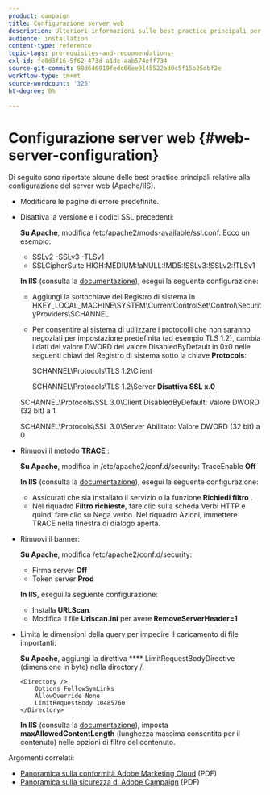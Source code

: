 ```yaml
---
product: campaign
title: Configurazione server web
description: Ulteriori informazioni sulle best practice principali per la configurazione del server web.
audience: installation
content-type: reference
topic-tags: prerequisites-and-recommendations-
exl-id: fc0d3f16-5f62-473d-a1de-aab574eff734
source-git-commit: 98d646919fedc66ee9145522ad0c5f15b25dbf2e
workflow-type: tm+mt
source-wordcount: '325'
ht-degree: 0%

---
```


# Configurazione server web {#web-server-configuration}

Di seguito sono riportate alcune delle best practice principali relative alla configurazione del server web (Apache/IIS).

* Modificare le pagine di errore predefinite.

* Disattiva la versione e i codici SSL precedenti:

   **Su Apache**, modifica /etc/apache2/mods-available/ssl.conf. Ecco un esempio:

   * SSLv2 -SSLv3 -TLSv1
   * SSLCipherSuite HIGH:MEDIUM:!aNULL:!MD5:!SSLv3:!SSLv2:!TLSv1

   **In IIS**  (consulta la  [documentazione](https://support.microsoft.com/en-us/kb/245030)), esegui la seguente configurazione:

   * Aggiungi la sottochiave del Registro di sistema in HKEY_LOCAL_MACHINE\SYSTEM\CurrentControlSet\Control\SecurityProviders\SCHANNEL
   * Per consentire al sistema di utilizzare i protocolli che non saranno negoziati per impostazione predefinita (ad esempio TLS 1.2), cambia i dati del valore DWORD del valore DisabledByDefault in 0x0 nelle seguenti chiavi del Registro di sistema sotto la chiave **Protocols**:

      SCHANNEL\Protocols\TLS 1.2\Client

      SCHANNEL\Protocols\TLS 1.2\Server
   **Disattiva SSL x.0**

   SCHANNEL\Protocols\SSL 3.0\Client DisabledByDefault: Valore DWORD (32 bit) a 1

   SCHANNEL\Protocols\SSL 3.0\Server Abilitato: Valore DWORD (32 bit) a 0

* Rimuovi il metodo **TRACE** :

   **Su Apache**, modifica in /etc/apache2/conf.d/security: TraceEnable  **Off**

   **In IIS**  (consulta la  [documentazione](https://www.iis.net/configreference/system.webserver/security/requestfiltering/verbs)), esegui la seguente configurazione:

   * Assicurati che sia installato il servizio o la funzione **Richiedi filtro** .
   * Nel riquadro **Filtro richieste**, fare clic sulla scheda Verbi HTTP e quindi fare clic su Nega verbo. Nel riquadro Azioni, immettere TRACE nella finestra di dialogo aperta.

* Rimuovi il banner:

   **Su Apache**, modifica /etc/apache2/conf.d/security:

   * Firma server **Off**
   * Token server **Prod**

   **In IIS**, esegui la seguente configurazione:

   * Installa **URLScan**.
   * Modifica il file **Urlscan.ini** per avere **RemoveServerHeader=1**


* Limita le dimensioni della query per impedire il caricamento di file importanti:

   **Su Apache**, aggiungi la direttiva  **** LimitRequestBodyDirective (dimensione in byte) nella directory /.

   ```
   <Directory />
       Options FollowSymLinks
       AllowOverride None
       LimitRequestBody 10485760
   </Directory>
   ```

   **In IIS**  (consulta la  [documentazione](http://www.iis.net/configreference/system.webserver/security/requestfiltering/requestlimits)), imposta  **maxAllowedContentLength**  (lunghezza massima consentita per il contenuto) nelle opzioni di filtro del contenuto.

Argomenti correlati:

* [Panoramica sulla conformità Adobe Marketing Cloud](https://marketing.adobe.com/resources/help/en_US/xref/Adobe-Marketing-Cloud-Privacy-and-Security-Overview.pdf)  (PDF)
* [Panoramica sulla sicurezza di Adobe Campaign](https://wwwimages.adobe.com/content/dam/acom/en/marketing-cloud/campaign/pdfs/54658.en.campaign.wp.adb-security.pdf)  (PDF)
